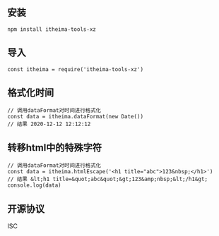 ## 安装

```
npm install itheima-tools-xz
```
## 导入

```
const itheima = require('itheima-tools-xz')
```

## 格式化时间

```
// 调用dataFormat对时间进行格式化
const data = itheima.dataFormat(new Date())
// 结果 2020-12-12 12:12:12
```
## 转移html中的特殊字符

```
// 调用dataFormat对时间进行格式化
const data = itheima.htmlEscape('<h1 title="abc">123&nbsp;</h1>')
// 结果 &lt;h1 title=&quot;abc&quot;&gt;123&amp;nbsp;&lt;/h1&gt;
console.log(data)
```
## 开源协议
ISC
